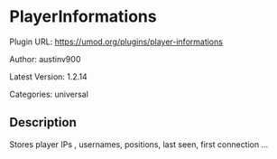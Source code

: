 # PlayerInformations

Plugin URL: https://umod.org/plugins/player-informations

Author: austinv900

Latest Version: 1.2.14

Categories: universal

## Description

Stores player IPs , usernames, positions, last seen, first connection ...
